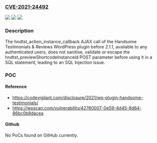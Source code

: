### [CVE-2021-24492](https://cve.mitre.org/cgi-bin/cvename.cgi?name=CVE-2021-24492)
![](https://img.shields.io/static/v1?label=Product&message=Handsome%20Testimonials%20%26%20Reviews&color=blue)
![](https://img.shields.io/static/v1?label=Version&message=2.1.1%3C%202.1.1%20&color=brighgreen)
![](https://img.shields.io/static/v1?label=Vulnerability&message=CWE-89%20SQL%20Injection&color=brighgreen)

### Description

The hndtst_action_instance_callback AJAX call of the Handsome Testimonials & Reviews WordPress plugin before 2.1.1, available to any authenticated users, does not sanitise, validate or escape the hndtst_previewShortcodeInstanceId POST parameter before using it in a SQL statement, leading to an SQL Injection issue.

### POC

#### Reference
- https://codevigilant.com/disclosure/2021/wp-plugin-handsome-testimonials/
- https://wpscan.com/vulnerability/42760007-0e59-4d45-8d64-86bc0b8dacea

#### Github
No PoCs found on GitHub currently.

